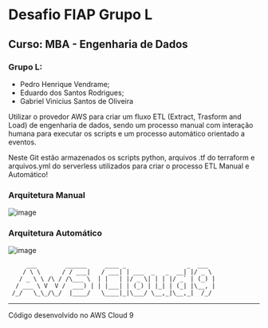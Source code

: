  # Desafio FIAP Grupo L
 
## Curso: MBA - Engenharia de Dados
### Grupo L:  	
* Pedro Henrique Vendrame;
* Eduardo dos Santos Rodrigues;
* Gabriel Vinicius Santos de Oliveira


 
Utilizar o provedor AWS para criar um fluxo ETL (Extract, Trasform and Load)  de engenharia de dados, sendo um processo manual com interação humana para executar os scripts e um processo automático orientado a eventos.

Neste Git estão armazenados os scripts python, arquivos .tf do terraform e arquivos.yml do serverless utilizados para criar o processo ETL Manual e Automático!

### Arquitetura Manual
![image](https://user-images.githubusercontent.com/49615846/196541045-298ac41f-be37-4fe3-88b7-1ffbd7c74fbd.png)

### Arquitetura Automático
![image](https://user-images.githubusercontent.com/49615846/196541063-b8552c99-8c25-4a21-99ab-db6b4842cd21.png)


         ___        ______     ____ _                 _  ___  
        / \ \      / / ___|   / ___| | ___  _   _  __| |/ _ \ 
       / _ \ \ /\ / /\___ \  | |   | |/ _ \| | | |/ _` | (_) |
      / ___ \ V  V /  ___) | | |___| | (_) | |_| | (_| |\__, |
     /_/   \_\_/\_/  |____/   \____|_|\___/ \__,_|\__,_|  /_/ 
 ----------------------------------------------------------------- 


Código desenvolvido no AWS Cloud 9
